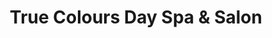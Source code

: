 ---
title: "True Colours Day Spa & Salon"
url: /loveland/true-colours-day-spa-and-salon/
shop: beauty
---